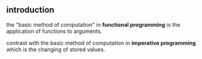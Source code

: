 ## introduction

the "basic method of computation" in **functional programming** is the application of functions to arguments.

contrast with the basic method of computation in **imperative programming** which is the changing of stored values.
